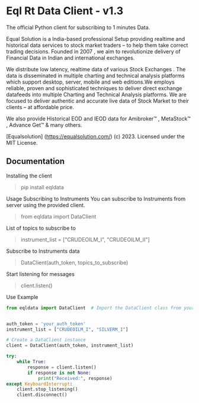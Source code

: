 # Eql Rt Data Client - v1.3

The official Python client for subscribing to 1 minutes Data.

Equal Solution is a India-based professional Setup providing realtime and historical data services to stock market traders – to help them take correct trading decisions. Founded in 2007 , we aim to revolutionize delivery of Financial Data in Indian and international exchanges.

We distribute low latency, realtime data of various Stock Exchanges . The data is disseminated in multiple charting and technical analysis platforms which support desktop, server, mobile and web editions.We employs reliable, proven and sophisticated techniques to deliver direct exchange datafeeds into multiple Charting and Technical Analysis platforms. We are  focused to deliver authentic and accurate live data of Stock Market to their clients – at affordable price.

We also provide  Historical EOD and IEOD data for Amibroker™ , MetaStock™ , Advance Get™ & many others.


[Equalsolution] (https://equalsolution.com/) (c) 2023. Licensed under the MIT License.

## Documentation

Installing the client
>pip install eqldata

Usage
Subscribing to Instruments
You can subscribe to Instruments from server using the provided client.

>from eqldata import DataClient


List of topics to subscribe to
>instrument_list = ["CRUDEOILM_I", "CRUDEOILM_II"]


Subscribe to Instruments data
>DataClient(auth_token, topics_to_subscribe)

Start listening for messages
>client.listen()


Use Example

```python
from eqldata import DataClient  # Import the DataClient class from your package


auth_token = 'your_auth_token'
instrument_list = ["CRUDEOILM_I", "SILVERM_I"]

# Create a DataClient instance
client = DataClient(auth_token, instrument_list)

try:
    while True:
        response = client.listen()
        if response is not None:
            print("Received:", response)
except KeyboardInterrupt:
    client.stop_listening()
    client.disconnect()
```